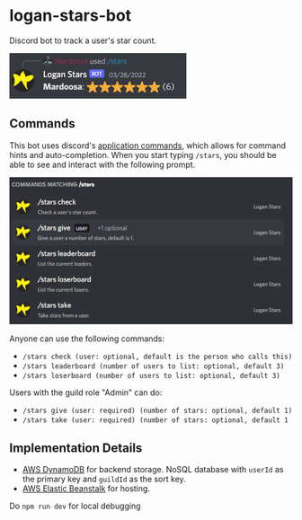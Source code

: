 # logan-stars-bot

Discord bot to track a user's star count.

![](assets/command-example-mardoosa.PNG)

## Commands

This bot uses discord's [application commands](https://discord.com/developers/docs/interactions/application-commands), which allows for command hints and auto-completion. When you start typing `/stars`, you should be able to see and interact with the following prompt.

![](assets/command-example.PNG)

Anyone can use the following commands:

- `/stars check (user: optional, default is the person who calls this)`
- `/stars leaderboard (number of users to list: optional, default 3)`
- `/stars loserboard (number of users to list: optional, default 3)`

Users with the guild role "Admin" can do:

- `/stars give (user: required) (number of stars: optional, default 1)`
- `/stars take (user: required) (number of stars: optional, default 1`


## Implementation Details
- [AWS DynamoDB](https://aws.amazon.com/dynamodb/) for backend storage. NoSQL database with `userId` as the primary key and `guildId` as the sort key.
- [AWS Elastic Beanstalk](https://aws.amazon.com/elasticbeanstalk/) for hosting.

Do `npm run dev` for local debugging

